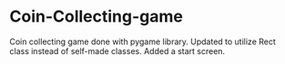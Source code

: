 # Coin-Collecting-game
Coin collecting game done with pygame library. Updated to utilize Rect class instead of self-made classes. Added a start screen.
